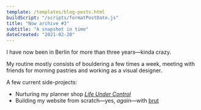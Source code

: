 ```yaml
---
template: /templates/blog-posts.html
buildScript: "/scripts/formatPostDate.js"
title: "Now archive #3"
subtitle: "A snapshot in time"
dateCreated: "2021-02-20"
---
```


I have now been in Berlin for more than three years—kinda crazy.

My routine mostly consists of bouldering a few times a week, meeting with friends for morning pastries and working as a visual designer.

A few current side-projects:

- Nurturing my planner shop _[Life Under Control](https://www.etsy.com/shop/LifeUnderControl/)_
- Building my website from scratch—yes, _again_—with [brut](https://github.com/robinmetral/brut/)
